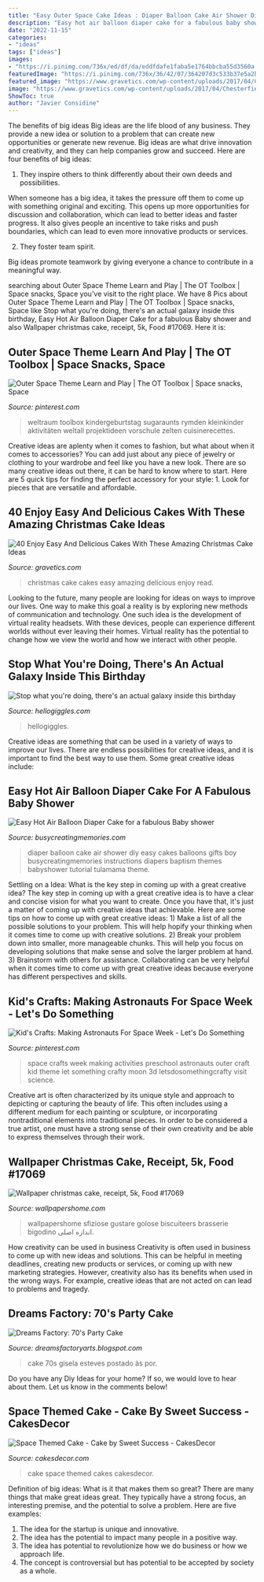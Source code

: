 ```yaml
---
title: "Easy Outer Space Cake Ideas : Diaper Balloon Cake Air Shower Diy Easy Cakes Balloons Gifts Boy Busycreatingmemories Instructions Diapers Baptism Themes Babyshower Tutorial Tulamama Theme"
description: "Easy hot air balloon diaper cake for a fabulous baby shower"
date: "2022-11-15"
categories:
- "ideas"
tags: ["ideas"]
images:
- "https://i.pinimg.com/736x/ed/df/da/eddfdafe1faba5e1764bbcba55d3560a.jpg"
featuredImage: "https://i.pinimg.com/736x/36/42/07/364207d3c533b37e5a2bb5c07e0ddbc8.jpg"
featured_image: "https://www.gravetics.com/wp-content/uploads/2017/04/Chesterfieldcakes-celebration-christmascakes-Christmas.jpg"
image: "https://www.gravetics.com/wp-content/uploads/2017/04/Chesterfieldcakes-celebration-christmascakes-Christmas.jpg"
ShowToc: true
author: "Javier Considine"
---
```



The benefits of big ideas
Big ideas are the life blood of any business. They provide a new idea or solution to a problem that can create new opportunities or generate new revenue. Big ideas are what drive innovation and creativity, and they can help companies grow and succeed. Here are four benefits of big ideas:
1. They inspire others to think differently about their own deeds and possibilities.

When someone has a big idea, it takes the pressure off them to come up with something original and exciting. This opens up more opportunities for discussion and collaboration, which can lead to better ideas and faster progress. It also gives people an incentive to take risks and push boundaries, which can lead to even more innovative products or services.

2. They foster team spirit.

Big ideas promote teamwork by giving everyone a chance to contribute in a meaningful way.

	

		
searching about Outer Space Theme Learn and Play | The OT Toolbox | Space snacks, Space you've visit to the right place. We have 8 Pics about Outer Space Theme Learn and Play | The OT Toolbox | Space snacks, Space like Stop what you&#039;re doing, there&#039;s an actual galaxy inside this birthday, Easy Hot Air Balloon Diaper Cake for a fabulous Baby shower and also Wallpaper christmas cake, receipt, 5k, Food #17069. Here it is:
		
    
## Outer Space Theme Learn And Play | The OT Toolbox | Space Snacks, Space

<img loading=lazy src="https://i.pinimg.com/736x/ed/df/da/eddfdafe1faba5e1764bbcba55d3560a.jpg" onerror="this.onerror=null;this.src='https://tse2.mm.bing.net/th?id=OIP.yRxLEBmrZxp2BGr1E-zdMQAAAA&amp;pid=15.1';" alt="Outer Space Theme Learn and Play | The OT Toolbox | Space snacks, Space">

_Source: pinterest.com_

>weltraum toolbox kindergeburtstag sugaraunts rymden kleinkinder aktivitäten weltall projektideen vorschule zelten cuisinerecettes. 

	

Creative ideas are aplenty when it comes to fashion, but what about when it comes to accessories? You can add just about any piece of jewelry or clothing to your wardrobe and feel like you have a new look. There are so many creative ideas out there, it can be hard to know where to start. Here are 5 quick tips for finding the perfect accessory for your style: 1. Look for pieces that are versatile and affordable.

    
## 40 Enjoy Easy And Delicious Cakes With These Amazing Christmas Cake Ideas

<img loading=lazy src="https://www.gravetics.com/wp-content/uploads/2017/04/Chesterfieldcakes-celebration-christmascakes-Christmas.jpg" onerror="this.onerror=null;this.src='https://tse2.mm.bing.net/th?id=OIP.pqu63QprEQjljw_xh_unIAHaHa&amp;pid=15.1';" alt="40 Enjoy Easy And Delicious Cakes With These Amazing Christmas Cake Ideas">

_Source: gravetics.com_

>christmas cake cakes easy amazing delicious enjoy read. 

	

Looking to the future, many people are looking for ideas on ways to improve our lives. One way to make this goal a reality is by exploring new methods of communication and technology. One such idea is the development of virtual reality headsets. With these devices, people can experience different worlds without ever leaving their homes. Virtual reality has the potential to change how we view the world and how we interact with other people.

    
## Stop What You&#039;re Doing, There&#039;s An Actual Galaxy Inside This Birthday

<img loading=lazy src="https://images.hellogiggles.com/uploads/2017/02/23011134/space-cake-imgur.jpg" onerror="this.onerror=null;this.src='https://tse3.mm.bing.net/th?id=OIP.w0H99K_qHtsoIZQEiMY9qgHaKK&amp;pid=15.1';" alt="Stop what you&#039;re doing, there&#039;s an actual galaxy inside this birthday">

_Source: hellogiggles.com_

>hellogiggles. 

	

Creative ideas are something that can be used in a variety of ways to improve our lives. There are endless possibilities for creative ideas, and it is important to find the best way to use them. Some great creative ideas include:

    
## Easy Hot Air Balloon Diaper Cake For A Fabulous Baby Shower

<img loading=lazy src="http://busycreatingmemories.com/wp-content/uploads/2017/08/Pampers-Hot-air-Balloon-Diaper-Cake-FInal-33-of-43.jpg" onerror="this.onerror=null;this.src='https://tse2.mm.bing.net/th?id=OIP.Zo5TjxvKtffSivctsxEonwHaLH&amp;pid=15.1';" alt="Easy Hot Air Balloon Diaper Cake for a fabulous Baby shower">

_Source: busycreatingmemories.com_

>diaper balloon cake air shower diy easy cakes balloons gifts boy busycreatingmemories instructions diapers baptism themes babyshower tutorial tulamama theme. 

	

Settling on a Idea: What is the key step in coming up with a great creative idea?
The key step in coming up with a great creative idea is to have a clear and concise vision for what you want to create. Once you have that, it's just a matter of coming up with creative ideas that achievable. Here are some tips on how to come up with great creative ideas: 1) Make a list of all the possible solutions to your problem. This will help hopify your thinking when it comes time to come up with creative solutions. 2) Break your problem down into smaller, more manageable chunks. This will help you focus on developing solutions that make sense and solve the larger problem at hand. 3) Brainstorm with others for assistance. Collaborating can be very helpful when it comes time to come up with great creative ideas because everyone has different perspectives and skills.

    
## Kid&#039;s Crafts: Making Astronauts For Space Week - Let&#039;s Do Something

<img loading=lazy src="https://i.pinimg.com/736x/36/42/07/364207d3c533b37e5a2bb5c07e0ddbc8.jpg" onerror="this.onerror=null;this.src='https://tse4.mm.bing.net/th?id=OIP.2DZrtm3brA75BQ2g30wvRQHaK3&amp;pid=15.1';" alt="Kid&#039;s Crafts: Making Astronauts For Space Week - Let&#039;s Do Something">

_Source: pinterest.com_

>space crafts week making activities preschool astronauts outer craft kid theme let something crafty moon 3d letsdosomethingcrafty visit science. 

	

Creative art is often characterized by its unique style and approach to depicting or capturing the beauty of life. This often includes using a different medium for each painting or sculpture, or incorporating nontraditional elements into traditional pieces. In order to be considered a true artist, one must have a strong sense of their own creativity and be able to express themselves through their work.

    
## Wallpaper Christmas Cake, Receipt, 5k, Food #17069

<img loading=lazy src="https://wallpapershome.com/images/wallpapers/christmas-cake-3840x2160-receipt-5k-17069.jpg" onerror="this.onerror=null;this.src='https://tse1.mm.bing.net/th?id=OIP.CfmCyXwSpneikTEGt_fvyAHaEK&amp;pid=15.1';" alt="Wallpaper christmas cake, receipt, 5k, Food #17069">

_Source: wallpapershome.com_

>wallpapershome sfiziose gustare golose biscuiteers brasserie bigodino اندازه اصلی. 

	

How creativity can be used in business
Creativity is often used in business to come up with new ideas and solutions. This can be helpful in meeting deadlines, creating new products or services, or coming up with new marketing strategies. However, creativity also has its benefits when used in the wrong ways. For example, creative ideas that are not acted on can lead to problems and tragedy.

    
## Dreams Factory: 70&#039;s Party Cake

<img loading=lazy src="http://2.bp.blogspot.com/-v9niJc1r1H4/UyEIxWtGN0I/AAAAAAAABFQ/VYORLt1AjME/s1600/P3088452.JPG" onerror="this.onerror=null;this.src='https://tse4.mm.bing.net/th?id=OIP.PG3Gv_k8vVH5q9uSHoVZ1QHaJ4&amp;pid=15.1';" alt="Dreams Factory: 70&#039;s Party Cake">

_Source: dreamsfactoryarts.blogspot.com_

>cake 70s gisela esteves postado às por. 

	

Do you have any Diy Ideas for your home? If so, we would love to hear about them. Let us know in the comments below!

    
## Space Themed Cake - Cake By Sweet Success - CakesDecor

<img loading=lazy src="https://pic.cakesdecor.com/m/ubyl4cmxcpfdlcila98j.jpg" onerror="this.onerror=null;this.src='https://tse4.mm.bing.net/th?id=OIP.9j4TLSUspSL6zgQKlv6X0wHaMw&amp;pid=15.1';" alt="Space Themed Cake - Cake by Sweet Success - CakesDecor">

_Source: cakesdecor.com_

>cake space themed cakes cakesdecor. 

	

Definition of big ideas: What is it that makes them so great?
There are many things that make great ideas great. They typically have a strong focus, an interesting premise, and the potential to solve a problem. Here are five examples:
1. The idea for the startup is unique and innovative.
2. The idea has the potential to impact many people in a positive way.
3. The idea has potential to revolutionize how we do business or how we approach life. 
4. The concept is controversial but has potential to be accepted by society as a whole. 

